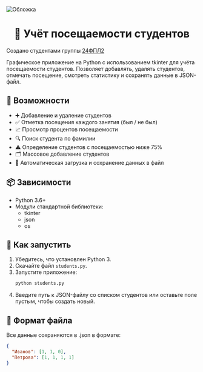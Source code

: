 ![Обложка](https://pp.userapi.com/oFQ53bj9VBEe-ZgnlgiC3lIX3zPotxd1wYSTSg/ayj-8rKwF-w.jpg)
<h1 align="center">📘 Учёт посещаемости студентов</h1>

Создано студентами группы [24ФПЛ2](https://nnov.hse.ru/ba/ling/)

Графическое приложение на Python с использованием tkinter для учёта посещаемости студентов. Позволяет добавлять, удалять студентов, отмечать посещение, смотреть статистику и сохранять данные в JSON-файл.

## 🧰 Возможности

- ➕ Добавление и удаление студентов  
- ✅ Отметка посещения каждого занятия (был / не был)  
- 📈 Просмотр процентов посещаемости  
- 🔍 Поиск студента по фамилии  
- ⚠️ Определение студентов с посещаемостью ниже 75%  
- 🗂 Массовое добавление студентов  
- 💾 Автоматическая загрузка и сохранение данных в файл  

## 📦 Зависимости

- Python 3.6+
- Модули стандартной библиотеки:
  - tkinter
  - json
  - os

## 🚀 Как запустить

1. Убедитесь, что установлен Python 3.
2. Скачайте файл ```students.py```.
3. Запустите приложение:
   ~~~bash
   python students.py
   ~~~
4. Введите путь к JSON-файлу со списком студентов или оставьте поле пустым, чтобы создать новый.

## 📁 Формат файла

Все данные сохраняются в .json в формате:

```json
{
  "Иванов": [1, 1, 0],
  "Петрова": [1, 1, 1, 1]
}
```
